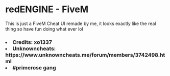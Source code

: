 # redENGINE - FiveM
This is just a FiveM Cheat UI remade by me, it looks exactly like the real thing so have fun doing what ever lol

<h3>
  <li>  Credits: xo1337 </li>
  <li>  Unknowncheats: https://www.unknowncheats.me/forum/members/3742498.html </li>
  
  <li> #primerose gang
</h3>
